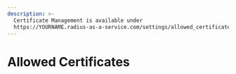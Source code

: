 ```yaml
---
description: >-
  Certificate Management is available under
  https://YOURNAME.radius-as-a-service.com/settings/allowed_certificates
---
```


# Allowed Certificates

